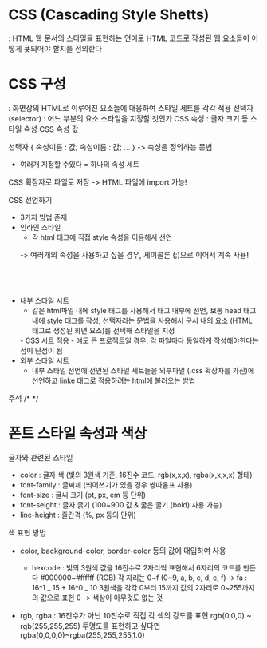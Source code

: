 # CSS (Cascading Style Shetts)

: HTML 웹 문서의 스타일을 표현하는 언어로 HTML 코드로 작성된 웹 요소들이 어떻게 푯되어야 할지를 정의한다

# CSS 구성

: 화면상의 HTML로 이루어진 요소들에 대응하여 스타일 세트를 각각 적용
선택자 (selector) : 어느 부분의 요소 스타일을 지정할 것인가
CSS 속성 : 글자 크기 등 스타일 속성
CSS 속성 값

선택자 {
속성이름 : 값;
속성이름 : 값;
... }
-> 속성을 정의하는 문법

- 여러개 지정할 수있다 = 하나의 속성 세트

CSS 확장자로 파일로 저장 -> HTML 파일에 import 가능!

CSS 선언하기

- 3가지 방법 존재
- 인라인 스타일
  - 각 html 태그에 직접 style 속성을 이용해서 선언
  <p style="font-size: 11pt"> -> 여러개의 속성을 사용하고 싶을 경우, 세미콜론 (;)으로 이어서 계속 사용!
  <p style="font-size: 11pt; color:white;">
  -> 분리 어렵고, 큰 프로젝트면 고치기도 어렵, 하나하나 해주기도 힘들다는 단점
- 내부 스타일 시트
  - 같은 html파일 내에 style 태그를 사용해서 태그 내부에 선언, 보통 head 태그 내에 style 태그를 작성, 선택자라는 문법을 사용해서 문서 내의 요소 (HTML 태그로 생성된 화면 요소)를 선택해 스타일을 지정
  <head>
      <style>
      p {
          font-size: 11pt;
      }
      </style>
  </head>
  - CSS 시트 적용
  - 얘도 큰 프로젝트일 경우, 각 파일마다 동일하게 작성해야한다는 점이 단점이 됨
- 외부 스타일 시트
  - 내부 스타일 선언에 선언된 스타일 세트들을 외부파일 (.css 확장자를 가진)에 선언하고 linke 태그로 적용하려는 html에 불러오는 방법
  <head>
      <link rel="stylesheet" type="text/css" href="CSS 파일명">
  <head>

주석
/\* \*/

# 폰트 스타일 속성과 색상

글자와 관련된 스타일

- color : 글자 색 (빛의 3원색 기준, 16진수 코드, rgb(x,x,x), rgba(x,x,x,x) 형태)
- font-family : 글씨체 (띄어쓰기가 있을 경우 쌍따옴표 사용)
- font-size : 글씨 크기 (pt, px, em 등 단위)
- font-seight : 글자 굵기
  (100~900 값 & 굶은 굴기 (bold) 사용 가능)
- line-height : 줄간격 (%, px 등의 단위)

색 표현 방법

- color, background-color, border-color 등의 값에 대입하여 사용

  - hexcode : 빛의 3원색 값을 16진수로 2자리씩 표현해서 6자리의 코드를 만든다
    #000000~#ffffff (RGB)
    각 자리는 0~f (0~9, a, b, c, d, e, f)
    -> fa : 16^1 _ 15 + 16^0 _ 10
    3원색을 각각 0부터 15까지 값의 2자리로 0~255까지의 값으로 표현
    0 -> 색상이 아무것도 없는 것

- rgb, rgba : 16진수가 아닌 10진수로 직접 각 색의 강도를 표현
  rgb(0,0,0) ~ rgb(255,255,255)
  투명도를 표현하고 싶다면 rgba(0,0,0,0)~rgba(255,255,255,1.0)
